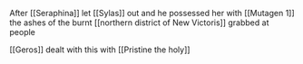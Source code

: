 After [[Seraphina]] let [[Sylas]] out and he possessed her with [[Mutagen 1]] the ashes of the burnt [[northern district of New Victoris]] grabbed at people

[[Geros]] dealt with this with [[Pristine the holy]]